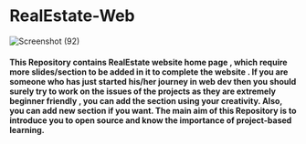 # RealEstate-Web
![Screenshot (92)](https://user-images.githubusercontent.com/84792579/206370241-26feb46f-8443-41e3-9ac7-ec28cd059ef1.png)


#### This Repository contains RealEstate website home page , which require more slides/section to be added in it to complete the website . If you are someone who has just started his/her journey in web dev then you should surely try to work on the issues of the projects as they are extremely beginner friendly , you can add the section using your creativity. Also, you can add new section if you want. The main aim of this Repository is to introduce you to open source and know the importance of project-based learning.
